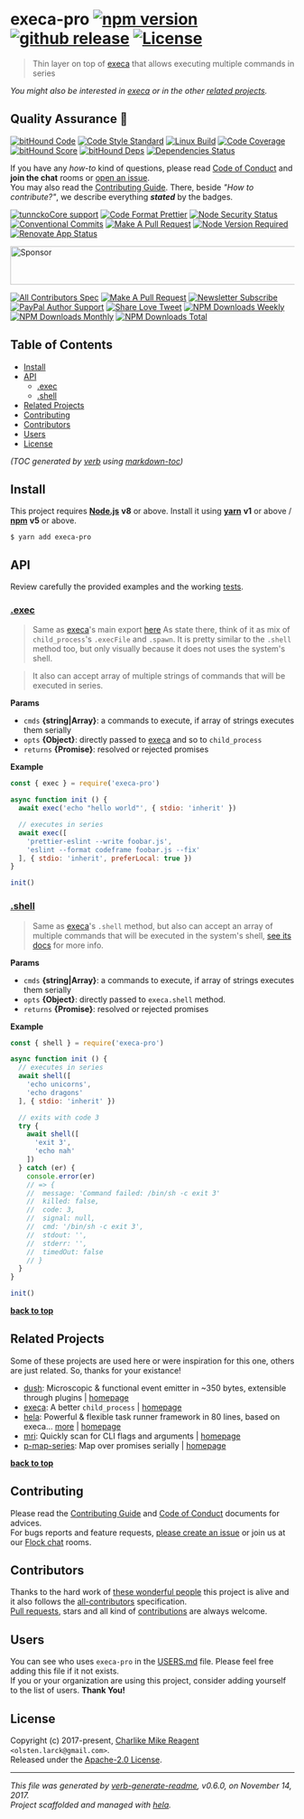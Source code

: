 # execa-pro [![npm version][npmv-img]][npmv-url] [![github release][github-release-img]][github-release-url] [![License][license-img]][license-url] 

> Thin layer on top of [execa][] that allows executing multiple commands in series

<div id="thetop"></div>

_You might also be interested in [execa][highlighted-link] or in the other [related projects](#related-projects)._

## Quality Assurance :100:

[![bitHound Code][bithound-code-img]][bithound-code-url] 
[![Code Style Standard][standard-img]][standard-url] 
[![Linux Build][circleci-img]][circleci-url] 
[![Code Coverage][codecov-img]][codecov-url] 
[![bitHound Score][bithound-score-img]][bithound-score-url] 
[![bitHound Deps][bithound-deps-img]][bithound-deps-url] 
[![Dependencies Status][dependencies-img]][dependencies-url] 

If you have any _how-to_ kind of questions, please read [Code of Conduct](./CODE_OF_CONDUCT.md) and **join the chat** rooms or [open an issue][open-issue-url].  
You may also read the [Contributing Guide](./CONTRIBUTING.md). There, beside _"How to contribute?"_, we describe everything **_stated_** by  the badges.

[![tunnckoCore support][chat-img]][chat-url] 
[![Code Format Prettier][prettier-img]][prettier-url] 
[![Node Security Status][nodesecurity-img]][nodesecurity-url] 
[![Conventional Commits][ccommits-img]][ccommits-url] 
[![Make A Pull Request][prs-welcome-img]][prs-welcome-url] 
[![Node Version Required][nodeversion-img]][nodeversion-url] 
[![Renovate App Status][renovate-img]][renovate-url]

<a target="_blank" rel="nofollow" href="https://app.codesponsor.io/link/K7yYzzA5nb2ZDR4GTKmgUdfe/tunnckoCore/execa-pro">
  <img alt="Sponsor" width="888" height="68" src="https://app.codesponsor.io/embed/K7yYzzA5nb2ZDR4GTKmgUdfe/tunnckoCore/execa-pro.svg" />
</a>
<p></p>

[![All Contributors Spec][all-contributors-img]](#contributors) 
[![Make A Pull Request][prs-welcome-img]][prs-welcome-url] 
[![Newsletter Subscribe][tinyletter-img]][tinyletter-url] 
[![PayPal Author Support][paypal-donate-img]][paypal-donate-url] 
[![Share Love Tweet][share-love-img]][share-love-url] 
[![NPM Downloads Weekly][downloads-weekly-img]][npmv-url] 
[![NPM Downloads Monthly][downloads-monthly-img]][npmv-url] 
[![NPM Downloads Total][downloads-total-img]][npmv-url] 

## Table of Contents
- [Install](#install)
- [API](#api)
  * [.exec](#exec)
  * [.shell](#shell)
- [Related Projects](#related-projects)
- [Contributing](#contributing)
- [Contributors](#contributors)
- [Users](#users)
- [License](#license)

_(TOC generated by [verb](https://github.com/verbose/verb) using [markdown-toc](https://github.com/jonschlinkert/markdown-toc))_

## Install

This project requires [**Node.js**][nodeversion-url] **v8** or above. Install it using [**yarn**](https://yarnpkg.com) **v1** or above / [**npm**](https://www.npmjs.com) **v5** or above.

```
$ yarn add execa-pro
```
<!-- 
A browser usage is also possible, thanks to the [unpkg.com](https://unpkg.com) CDN and [Rollup](https://ghub.now.sh/rollup) bundler.  
See available bundles at [`https://unpkg.com/execa-pro/dist/browser/`](https://unpkg.com/execa-pro/dist/browser/).

> _**Note:** May not work in the browser if some of the [Node.js builtin modules](https://github.com/juliangruber/builtins/blob/master/builtins.json) are used here._
 -->
 
## API
Review carefully the provided examples and the working [tests](./test).

### [.exec](src/index.js#L46)
> Same as [execa][]'s main export [here](https://github.com/sindresorhus/execa#execafile-arguments-options) As state there, think of it as mix of `child_process`'s `.execFile` and `.spawn`. It is pretty similar to the `.shell` method too, but only visually because it does not uses the system's shell.

> It also can accept array of multiple strings of commands that will be
executed in series.

**Params**

* `cmds` **{string|Array}**: a commands to execute, if array of strings executes them serially    
* `opts` **{Object}**: directly passed to [execa][] and so to `child_process`    
* `returns` **{Promise}**: resolved or rejected promises  

**Example**

```js
const { exec } = require('execa-pro')

async function init () {
  await exec('echo "hello world"', { stdio: 'inherit' })

  // executes in series
  await exec([
    'prettier-eslint --write foobar.js',
    'eslint --format codeframe foobar.js --fix'
  ], { stdio: 'inherit', preferLocal: true })
}

init()
```

### [.shell](src/index.js#L99)
> Same as [execa][]'s `.shell` method, but also can accept an array of multiple commands that will be executed in the system's shell, [see its docs](https://github.com/sindresorhus/execa#execashellcommand-options) for more info.

**Params**

* `cmds` **{string|Array}**: a commands to execute, if array of strings executes them serially    
* `opts` **{Object}**: directly passed to `execa.shell` method.    
* `returns` **{Promise}**: resolved or rejected promises  

**Example**

```js
const { shell } = require('execa-pro')

async function init () {
  // executes in series
  await shell([
    'echo unicorns',
    'echo dragons'
  ], { stdio: 'inherit' })

  // exits with code 3
  try {
    await shell([
      'exit 3',
      'echo nah'
    ])
  } catch (er) {
    console.error(er)
    // => {
    //  message: 'Command failed: /bin/sh -c exit 3'
    //  killed: false,
    //  code: 3,
    //  signal: null,
    //  cmd: '/bin/sh -c exit 3',
    //  stdout: '',
    //  stderr: '',
    //  timedOut: false
    // }
  }
}

init()
```

**[back to top](#thetop)**

## Related Projects
Some of these projects are used here or were inspiration for this one, others are just related. So, thanks for your existance! 
- [dush](https://www.npmjs.com/package/dush): Microscopic & functional event emitter in ~350 bytes, extensible through plugins | [homepage](https://github.com/tunnckocore/dush#readme "Microscopic & functional event emitter in ~350 bytes, extensible through plugins")
- [execa](https://www.npmjs.com/package/execa): A better `child_process` | [homepage](https://github.com/sindresorhus/execa#readme "A better `child_process`")
- [hela](https://www.npmjs.com/package/hela): Powerful & flexible task runner framework in 80 lines, based on execa… [more](https://github.com/tunnckoCore/hela#readme) | [homepage](https://github.com/tunnckoCore/hela#readme "Powerful & flexible task runner framework in 80 lines, based on execa. Supports presets, a la ESLint but for tasks & npm scripts")
- [mri](https://www.npmjs.com/package/mri): Quickly scan for CLI flags and arguments | [homepage](https://github.com/lukeed/mri#readme "Quickly scan for CLI flags and arguments")
- [p-map-series](https://www.npmjs.com/package/p-map-series): Map over promises serially | [homepage](https://github.com/sindresorhus/p-map-series#readme "Map over promises serially")

**[back to top](#thetop)**

## Contributing
Please read the [Contributing Guide](./CONTRIBUTING.md) and [Code of Conduct](./CODE_OF_CONDUCT.md) documents for advices.  
For bugs reports and feature requests, [please create an issue][open-issue-url] or join us at our [Flock chat][chat-url] rooms.
  
## Contributors
Thanks to the hard work of [these wonderful people](./CONTRIBUTORS.md) this project is alive and it also follows the [all-contributors](https://github.com/kentcdodds/all-contributors) specification.  
[Pull requests](./CONTRIBUTING.md#opening-a-pull-request), stars and all kind of [contributions](https://opensource.guide/how-to-contribute/#what-it-means-to-contribute) are always welcome.

## Users
You can see who uses `execa-pro` in the [USERS.md](./USERS.md) file. Please feel free adding this file if it not exists.  
If you or your organization are using this project, consider adding yourself to the list of users. **Thank You!**

## License
Copyright (c) 2017-present, [Charlike Mike Reagent][author-link] `<olsten.larck@gmail.com>`.  
Released under the [Apache-2.0 License][license-url].

***

_This file was generated by [verb-generate-readme](https://github.com/verbose/verb-generate-readme), v0.6.0, on November 14, 2017._  
_Project scaffolded and managed with [hela][]._

[execa]: https://github.com/sindresorhus/execa
[hela]: https://github.com/tunnckoCore/hela

<!-- Heading badges -->
[npmv-url]: https://www.npmjs.com/package/execa-pro
[npmv-img]: https://img.shields.io/npm/v/execa-pro.svg?label=npm%20version

[github-release-url]: https://github.com/tunnckoCore/execa-pro/releases/latest
[github-release-img]: https://img.shields.io/github/release/tunnckoCore/execa-pro.svg?label=github%20release

[license-url]: https://github.com/tunnckoCore/execa-pro/blob/master/LICENSE
[license-img]: https://img.shields.io/npm/l/execa-pro.svg
<!-- [license-img]: https://img.shields.io/badge/license-tunnckoCore_1%2E0-blue.svg -->

[downloads-monthly-img]: https://img.shields.io/npm/dm/execa-pro.svg

<!-- Front line badges -->
[bithound-score-url]: https://www.bithound.io/github/tunnckoCore/execa-pro
[bithound-score-img]: https://www.bithound.io/github/tunnckoCore/execa-pro/badges/score.svg

[bithound-code-url]: https://www.bithound.io/github/tunnckoCore/execa-pro
[bithound-code-img]: https://www.bithound.io/github/tunnckoCore/execa-pro/badges/code.svg

[standard-url]: https://github.com/airbnb/javascript
[standard-img]: https://img.shields.io/badge/code_style-airbnb-brightgreen.svg

[circleci-url]: https://circleci.com/gh/tunnckoCore/execa-pro/tree/master
[circleci-img]: https://img.shields.io/circleci/project/github/tunnckoCore/execa-pro/master.svg

[codecov-url]: https://codecov.io/gh/tunnckoCore/execa-pro
[codecov-img]: https://img.shields.io/codecov/c/github/tunnckoCore/execa-pro/master.svg

[bithound-deps-url]: https://www.bithound.io/github/tunnckoCore/execa-pro/dependencies/npm
[bithound-deps-img]: https://www.bithound.io/github/tunnckoCore/execa-pro/badges/dependencies.svg

[dependencies-url]: https://david-dm.org/tunnckoCore/execa-pro
[dependencies-img]: https://img.shields.io/david/tunnckoCore/execa-pro.svg

<!-- Second front of badges -->
[chat-url]: https://tunnckocore.flock.com/?i=cx2xoeofjtj6eo6c
[chat-img]: https://img.shields.io/badge/chat-on_flock-brightgreen.svg

[prettier-url]: https://github.com/prettier/prettier
[prettier-img]: https://img.shields.io/badge/styled_with-prettier-f952a5.svg

[nodesecurity-url]: https://nodesecurity.io/orgs/tunnckocore/projects/777a99d4-955c-441e-9f5d-8d7352f93d71/master
[nodesecurity-img]: https://nodesecurity.io/orgs/tunnckocore/projects/777a99d4-955c-441e-9f5d-8d7352f93d71/badge
<!-- the original color of nsp: 
[nodesec-img]: https://img.shields.io/badge/nsp-no_known_vulns-35a9e0.svg -->

[ccommits-url]: https://conventionalcommits.org/
[ccommits-img]: https://img.shields.io/badge/conventional_commits-1.0.0-yellow.svg

[prs-welcome-img]: https://img.shields.io/badge/PRs-welcome-brightgreen.svg
[prs-welcome-url]: http://makeapullrequest.com

[nodeversion-url]: https://nodejs.org/en/download
[nodeversion-img]: https://img.shields.io/node/v/execa-pro.svg

[renovate-url]: https://renovateapp.com
[renovate-img]: https://img.shields.io/badge/renovate-enabled-brightgreen.svg

<!-- Third badges line (After CodeSponsor ads) -->
[all-contributors-img]: https://img.shields.io/github/contributors/tunnckoCore/execa-pro.svg?label=all%20contributors&colorB=ffa500

[tinyletter-url]: https://tinyletter.com/tunnckoCore
[tinyletter-img]: https://img.shields.io/badge/join-newsletter-9caaf8.svg

[paypal-donate-url]: https://paypal.me/tunnckoCore/10
[paypal-donate-img]: https://img.shields.io/badge/$-support-f47721.svg

[downloads-weekly-img]: https://img.shields.io/npm/dw/execa-pro.svg
[downloads-total-img]: https://img.shields.io/npm/dt/execa-pro.svg

<!-- Miscellaneous -->
[share-love-url]: https://twitter.com/intent/tweet?text=https://github.com/tunnckoCore/execa-pro&via=tunnckoCore
[share-love-img]: https://img.shields.io/badge/share-love-1da1f2.svg
[open-issue-url]: https://github.com/tunnckoCore/execa-pro/issues/new

[highlighted-link]: https://ghub.now.sh/execa
[author-link]: https://i.am.charlike.online

